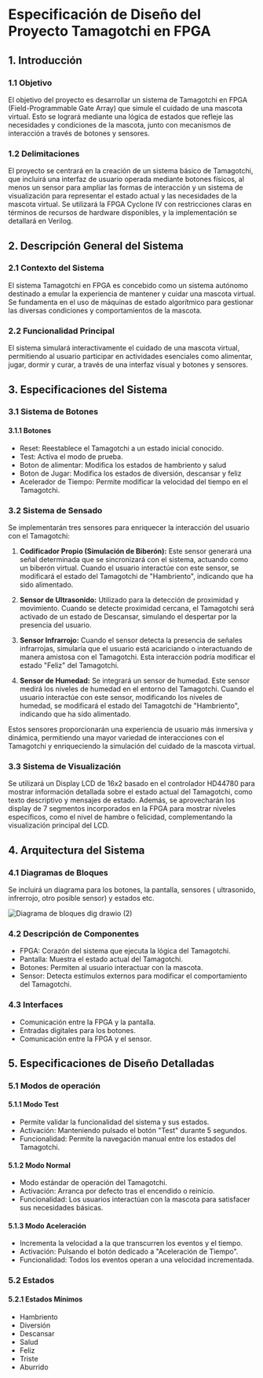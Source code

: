 # Especificación de Diseño del Proyecto Tamagotchi en FPGA

## 1. Introducción

### 1.1 Objetivo
El objetivo del proyecto es desarrollar un sistema de Tamagotchi en FPGA (Field-Programmable Gate Array) que simule el cuidado de una mascota virtual. Esto se logrará mediante una lógica de estados que refleje las necesidades y condiciones de la mascota, junto con mecanismos de interacción a través de botones y sensores.

### 1.2 Delimitaciones
El proyecto se centrará en la creación de un sistema básico de Tamagotchi, que incluirá una interfaz de usuario operada mediante botones físicos, al menos un sensor para ampliar las formas de interacción y un sistema de visualización para representar el estado actual y las necesidades de la mascota virtual. Se utilizará la FPGA Cyclone IV con restricciones claras en términos de recursos de hardware disponibles, y la implementación se detallará en Verilog.

## 2. Descripción General del Sistema

### 2.1 Contexto del Sistema
El sistema Tamagotchi en FPGA es concebido como un sistema autónomo destinado a emular la experiencia de mantener y cuidar una mascota virtual. Se fundamenta en el uso de máquinas de estado algorítmico para gestionar las diversas condiciones y comportamientos de la mascota.

### 2.2 Funcionalidad Principal
El sistema simulará interactivamente el cuidado de una mascota virtual, permitiendo al usuario participar en actividades esenciales como alimentar, jugar, dormir y curar, a través de una interfaz visual y botones y sensores.

## 3. Especificaciones del Sistema

### 3.1 Sistema de Botones
#### 3.1.1 Botones 
- Reset: Reestablece el Tamagotchi a un estado inicial conocido.
- Test: Activa el modo de prueba.
- Boton de  alimentar:  Modifica los estados de  hambriento y salud  
- Boton de  Jugar: Modifica los estados de diversión, descansar y feliz 
- Acelerador de Tiempo: Permite modificar la velocidad del tiempo en el Tamagotchi.

### 3.2 Sistema de Sensado

Se implementarán tres sensores para enriquecer la interacción del usuario con el Tamagotchi:

1. **Codificador Propio (Simulación de Biberón):** Este sensor generará una señal determinada que se sincronizará con el sistema, actuando como un biberón virtual. Cuando el usuario interactúe con este sensor, se modificará el estado del Tamagotchi de "Hambriento", indicando que ha sido alimentado.

1. **Sensor de Ultrasonido:** Utilizado para la detección de proximidad y movimiento. Cuando se detecte proximidad cercana, el Tamagotchi será activado de un estado de Descansar, simulando el despertar por la presencia del usuario.

2. **Sensor Infrarrojo:** Cuando el sensor detecta la presencia de señales infrarrojas, simularía que el usuario está acariciando o interactuando de manera amistosa con el Tamagotchi. Esta interacción podría modificar el estado "Feliz" del Tamagotchi.
   
3. **Sensor de Humedad:** Se integrará un sensor de humedad. Este sensor medirá los niveles de humedad en el entorno del Tamagotchi. Cuando el usuario interactúe con este sensor, modificando los niveles de humedad, se modificará el estado del Tamagotchi de "Hambriento", indicando que ha sido alimentado.

Estos sensores proporcionarán una experiencia de usuario más inmersiva y dinámica, permitiendo una mayor variedad de interacciones con el Tamagotchi y enriqueciendo la simulación del cuidado de la mascota virtual.



### 3.3 Sistema de Visualización
Se utilizará un Display LCD de 16x2 basado en el controlador HD44780 para mostrar información detallada sobre el estado actual del Tamagotchi, como texto descriptivo y mensajes de estado. Además, se aprovecharán los display de 7 segmentos incorporados en la FPGA para mostrar niveles específicos, como el nivel de hambre o felicidad, complementando la visualización principal del LCD.

## 4. Arquitectura del Sistema

### 4.1 Diagramas de Bloques
Se incluirá un diagrama para los botones, la pantalla, sensores ( ultrasonido, infrerrojo, otro posible sensor) y estados etc.



![Diagrama de bloques dig drawio (2)](https://github.com/unal-edigital1-lab/entrega-1-proyecto-grupo06-2024-1/assets/72562179/2be58e31-9ef1-422e-ae50-b1af53211c59)





### 4.2 Descripción de Componentes
- FPGA: Corazón del sistema que ejecuta la lógica del Tamagotchi.
- Pantalla: Muestra el estado actual del Tamagotchi.
- Botones: Permiten al usuario interactuar con la mascota.
- Sensor: Detecta estímulos externos para modificar el comportamiento del Tamagotchi.

### 4.3 Interfaces
- Comunicación entre la FPGA y la pantalla.
- Entradas digitales para los botones.
- Comunicación entre la FPGA y el sensor.

## 5. Especificaciones de Diseño Detalladas

### 5.1 Modos de operación

#### 5.1.1 Modo Test
- Permite validar la funcionalidad del sistema y sus estados.
- Activación: Manteniendo pulsado el botón "Test" durante 5 segundos.
- Funcionalidad: Permite la navegación manual entre los estados del Tamagotchi.

#### 5.1.2 Modo Normal
- Modo estándar de operación del Tamagotchi.
- Activación: Arranca por defecto tras el encendido o reinicio.
- Funcionalidad: Los usuarios interactúan con la mascota para satisfacer sus necesidades básicas.

#### 5.1.3 Modo Aceleración 
- Incrementa la velocidad a la que transcurren los eventos y el tiempo.
- Activación: Pulsando el botón dedicado a "Aceleración de Tiempo".
- Funcionalidad: Todos los eventos operan a una velocidad incrementada.

### 5.2 Estados 

#### 5.2.1 Estados Mínimos
- Hambriento
- Diversión
- Descansar
- Salud
- Feliz
- Triste
- Aburrido


